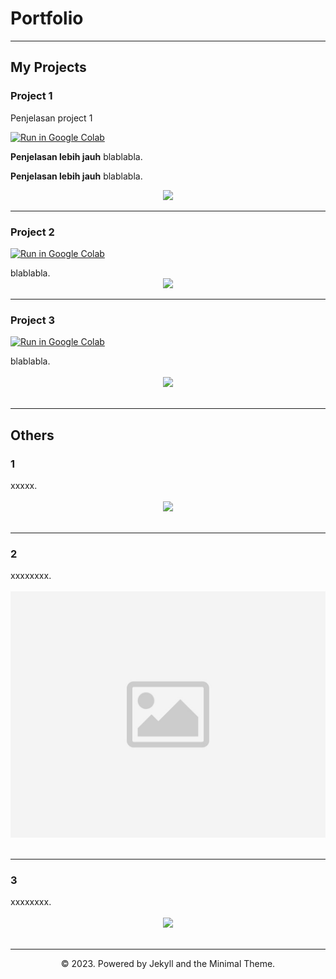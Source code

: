# Portfolio
---
## My Projects

### Project 1

Penjelasan project 1

[![Run in Google Colab](https://img.shields.io/badge/Colab-Run_in_Google_Colab-blue?logo=Google&logoColor=FDBA18)]([https://colab.research.google.com/drive/1f32gj5IYIyFipoINiC8P3DvKat-WWLUK](https://colab.research.google.com/drive/1rskj25i7FApLbFNrQat08r_NrqZwy9IR?usp=sharing))

**Penjelasan lebih jauh** blablabla.

**Penjelasan lebih jauh** blablabla.

<center><img src="images/dummy.png"/></center>

---
### Project 2

[![Run in Google Colab](https://img.shields.io/badge/Colab-Run_in_Google_Colab-blue?logo=Google&logoColor=FDBA18)]([https://colab.research.google.com/drive/1f32gj5IYIyFipoINiC8P3DvKat-WWLUK](https://colab.research.google.com/drive/1rskj25i7FApLbFNrQat08r_NrqZwy9IR?usp=sharing))

<div style="text-align: justify">blablabla.</div>

<center><img src="images/dummy.png"/></center>

---
### Project 3

[![Run in Google Colab](https://img.shields.io/badge/Colab-Run_in_Google_Colab-blue?logo=Google&logoColor=FDBA18)]([https://colab.research.google.com/drive/1f32gj5IYIyFipoINiC8P3DvKat-WWLUK](https://colab.research.google.com/drive/1rskj25i7FApLbFNrQat08r_NrqZwy9IR?usp=sharing))

<div style="text-align: justify">blablabla.</div>
<br>
<center><img src="images/dummy.png"></center>
<br>

---

## Others

### 1

<div style="text-align: justify">xxxxx.</div>
<br>
<center><img src="images/dummy.png"/></center>
<br>

---
### 2

<div style="text-align: justify">xxxxxxxx.</div>
<br>
<center><img src="images/dummy.jpg"/></center>
<br>

---
### 3


<div style="text-align: justify">xxxxxxxx.</div>
<br>
<center><img src="images/dummy.png"/></center>
<br>


---

<center>© 2023. Powered by Jekyll and the Minimal Theme.</center>
